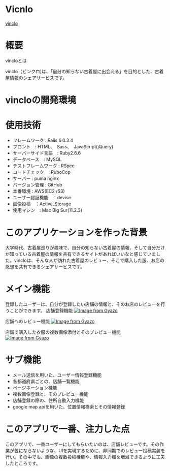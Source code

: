 # Vicnlo
[vinclo](vinclo)

# 概要
vincloとは

vinclo（ビンクロ)は、「自分の知らない古着屋に出会える」を目的とした、古着屋情報のシェアサービスです。

# vincloの開発環境
# 使用技術
* フレームワーク : Rails 6.0.3.4
* フロント　: HTML、　Sass、　JavaScript(jQuery)
* サーバーサイド言語　: Ruby2.6.6
* データベース　: MySQL
* テストフレームワーク : RSpec
* コードチェック　: RuboCop
* サーバー : puma nginx
* バージョン管理 : GitHub
* 本番環境 : AWS(EC2 /S3)
* ユーザー認証機能　：devise
* 画像投稿　：Active_Storage
* 使用マシン　: Mac Big Sur(11.2.3)

# このアプリケーションを作った背景
大学時代、古着屋巡りが趣味で、自分の知らない古着屋の情報、そして自分だけが知っている古着屋の情報を共有できるサイトがあればいいなと感じていました。vincloは、そんな人が訪れた古着屋のレビュー、そこで購入した服、お店の感想を共有できるシェアサービスです。

# メイン機能
登録したユーザーは、自分が登録したい店舗の情報と、そのお店のレビューを行うことができます。
店舗登録機能
[![Image from Gyazo](https://i.gyazo.com/fb7727b2b45622260f63d1502fcc888c.gif)](https://gyazo.com/fb7727b2b45622260f63d1502fcc888c)

店舗へのレビュー機能
[![Image from Gyazo](https://i.gyazo.com/01776e1966b67873052317b10e66589b.gif)](https://gyazo.com/01776e1966b67873052317b10e66589b)

店舗で購入した衣服の複数画像添付とそのプレビュー機能
[![Image from Gyazo](https://i.gyazo.com/6e93905df6431a05ce8b7c5534dac3c9.gif)](https://gyazo.com/6e93905df6431a05ce8b7c5534dac3c9)


# サブ機能
* メール送信を用いた、ユーザー情報登録機能
* 各都道府県ごとの、店舗一覧機能
* ページネーション機能
* 複数画像登録と、そのプレビュー機能
* 店舗登録の際の、住所自動入力機能
* google map apiを用いた、位置情報検索とその情報登録

# このアプリで一番、注力した点
このアプリで、一番ユーザーにしてもらいたいのは、店舗レビューです。その作業が苦にならないような、UIを実現するために、非同期でのレビュー投稿実装を行い。その中でも、画像の複数投稿機能や、情報入力欄を増減できるように工夫したところです。


